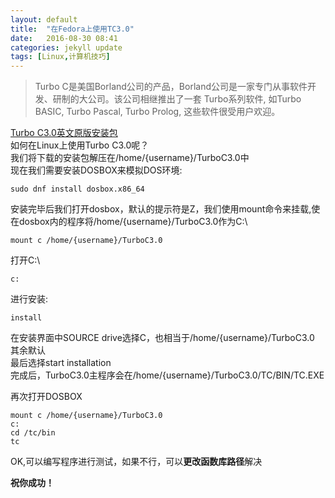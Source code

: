 ```yaml
---
layout: default
title:  "在Fedora上使用TC3.0"
date:   2016-08-30 08:41
categories: jekyll update
tags: [Linux,计算机技巧]
---
```

>Turbo C是美国Borland公司的产品，Borland公司是一家专门从事软件开发、研制的大公司。该公司相继推出了一套 Turbo系列软件, 如Turbo BASIC, Turbo Pascal, Turbo Prolog, 这些软件很受用户欢迎。  

[Turbo C3.0英文原版安装包](http://download.pchome.net/development/linetools/detail-9113.html)  
如何在Linux上使用Turbo C3.0呢？  
我们将下载的安装包解压在/home/{username}/TurboC3.0中  
现在我们需要安装DOSBOX来模拟DOS环境:  
```
sudo dnf install dosbox.x86_64
```
安装完毕后我们打开dosbox，默认的提示符是Z，我们使用mount命令来挂载,使在dosbox内的程序将/home/{username}/TurboC3.0作为C:\  
```
mount c /home/{username}/TurboC3.0
```

打开C:\  

```
c:
```

进行安装:  
```
install
```

在安装界面中SOURCE drive选择C，也相当于/home/{username}/TurboC3.0  
其余默认  
最后选择start installation  
完成后，TurboC3.0主程序会在/home/{username}/TurboC3.0/TC/BIN/TC.EXE  

再次打开DOSBOX  
```
mount c /home/{username}/TurboC3.0
c:
cd /tc/bin
tc
```
OK,可以编写程序进行测试，如果不行，可以**更改函数库路径**解决  

**祝你成功！**
